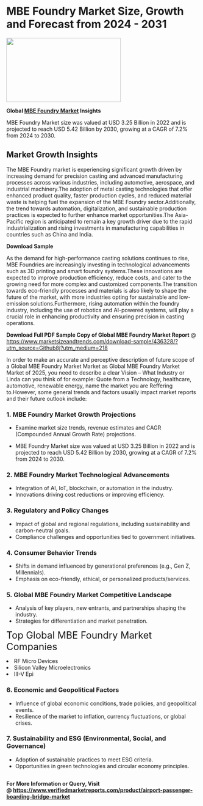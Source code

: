 <H1>MBE Foundry Market Size, Growth and Forecast from 2024 - 2031</H1><img class="aligncenter size-medium wp-image-584254" src="https://thirdeyenews.in/wp-content/uploads/2024/09/Global-Market-Research-300x168.jpeg" alt="" width="300" height="168" /><p><strong>Global&nbsp;<a href="https://www.marketsizeandtrends.com/download-sample/436328/?utm_source=Github8j?utm_medium=218">MBE Foundry Market</a> Insights</strong></p><p>MBE Foundry Market size was valued at USD 3.25 Billion in 2022 and is projected to reach USD 5.42 Billion by 2030, growing at a CAGR of 7.2% from 2024 to 2030.</p><p><h2>Market Growth Insights</h2> <p>The MBE Foundry market is experiencing significant growth driven by increasing demand for precision casting and advanced manufacturing processes across various industries, including automotive, aerospace, and industrial machinery.The adoption of metal casting technologies that offer enhanced product quality, faster production cycles, and reduced material waste is helping fuel the expansion of the MBE Foundry sector.Additionally, the trend towards automation, digitalization, and sustainable production practices is expected to further enhance market opportunities.The Asia-Pacific region is anticipated to remain a key growth driver due to the rapid industrialization and rising investments in manufacturing capabilities in countries such as China and India.</p> <p><strong>Download Sample</strong></p> <p>As the demand for high-performance casting solutions continues to rise, MBE Foundries are increasingly investing in technological advancements such as 3D printing and smart foundry systems.These innovations are expected to improve production efficiency, reduce costs, and cater to the growing need for more complex and customized components.The transition towards eco-friendly processes and materials is also likely to shape the future of the market, with more industries opting for sustainable and low-emission solutions.Furthermore, rising automation within the foundry industry, including the use of robotics and AI-powered systems, will play a crucial role in enhancing productivity and ensuring precision in casting operations.</p> <p><span class=""><strong>Download Full PDF Sample Copy of Global MBE Foundry Market Report</strong> @ <a href="https://www.marketsizeandtrends.com/download-sample/436328/?utm_source=Github8j?utm_medium=218" target="_blank">https://www.marketsizeandtrends.com/download-sample/436328/?utm_source=Github8j?utm_medium=218</a></span></p><p>In order to make an accurate and perceptive description of future scope of a Global&nbsp;MBE Foundry Market Market as Global&nbsp;MBE Foundry Market Market of 2025, you need to describe a clear Vision &ndash; What Industry or Linda can you think of for example: Quote from a Technology, healthcare, automotive, renewable energy, name the market you are Reffering to.However, some general trends and factors usually impact market reports and their future outlook include:</p><h3>1.&nbsp;<strong>MBE Foundry Market Growth Projections</strong></h3><ul><li>Examine market size trends, revenue estimates and CAGR (Compounded Annual Growth Rate) projections.</li><li><p>MBE Foundry Market size was valued at USD 3.25 Billion in 2022 and is projected to reach USD 5.42 Billion by 2030, growing at a CAGR of 7.2% from 2024 to 2030.</p></li></ul><h3>2.&nbsp;<strong>MBE Foundry Market Technological Advancements</strong></h3><ul><li>Integration of AI, IoT, blockchain, or automation in the industry.</li><li>Innovations driving cost reductions or improving efficiency.</li></ul><h3>3.&nbsp;<strong>Regulatory and Policy Changes</strong></h3><ul><li>Impact of global and regional regulations, including sustainability and carbon-neutral goals.</li><li>Compliance challenges and opportunities tied to government initiatives.</li></ul><h3>4.&nbsp;<strong>Consumer Behavior Trends</strong></h3><ul><li>Shifts in demand influenced by generational preferences (e.g., Gen Z, Millennials).</li><li>Emphasis on eco-friendly, ethical, or personalized products/services.</li></ul><h3>5.&nbsp;<strong>Global MBE Foundry Market Competitive Landscape</strong></h3><ul><li>Analysis of key players, new entrants, and partnerships shaping the industry.</li><li>Strategies for differentiation and market penetration.</li></ul><p data-pm-slice="1 1 []"><span style="color: inherit; font-family: inherit; font-size: 25px;">Top Global MBE Foundry Market Companies</span></p><div class="" data-test-id=""><p><li>RF Micro Devices</li><li> Silicon Valley Microelectronics</li><li> III-V Epi</li></p></div><h3>6.&nbsp;<strong>Economic and Geopolitical Factors</strong></h3><ul><li>Influence of global economic conditions, trade policies, and geopolitical events.</li><li>Resilience of the market to inflation, currency fluctuations, or global crises.</li></ul><h3>7.&nbsp;<strong>Sustainability and ESG (Environmental, Social, and Governance)</strong></h3><ul><li>Adoption of sustainable practices to meet ESG criteria.</li><li>Opportunities in green technologies and circular economy principles.</li></ul><h2><strong style="font-size: 14px;">For More Information or Query, Visit @&nbsp;</strong><a style="background-color: #ffffff; font-size: 14px;" href="https://www.marketsizeandtrends.com/report/mbe-foundry-market/" target="_blank">https://www.verifiedmarketreports.com/product/airport-passenger-boarding-bridge-market</a></h2>